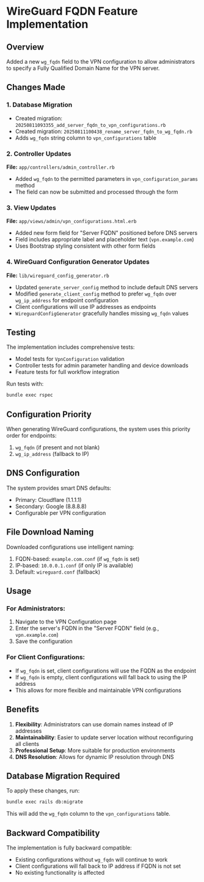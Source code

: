 # WireGuard FQDN Feature Implementation

## Overview
Added a new `wg_fqdn` field to the VPN configuration to allow administrators to specify a Fully Qualified Domain Name for the VPN server.

## Changes Made

### 1. Database Migration
- Created migration: `20250811093355_add_server_fqdn_to_vpn_configurations.rb`
- Created migration: `20250811100438_rename_server_fqdn_to_wg_fqdn.rb`
- Adds `wg_fqdn` string column to `vpn_configurations` table

### 2. Controller Updates
**File:** `app/controllers/admin_controller.rb`
- Added `wg_fqdn` to the permitted parameters in `vpn_configuration_params` method
- The field can now be submitted and processed through the form

### 3. View Updates
**File:** `app/views/admin/vpn_configurations.html.erb`
- Added new form field for "Server FQDN" positioned before DNS servers
- Field includes appropriate label and placeholder text (`vpn.example.com`)
- Uses Bootstrap styling consistent with other form fields

### 4. WireGuard Configuration Generator Updates
**File:** `lib/wireguard_config_generator.rb`
- Updated `generate_server_config` method to include default DNS servers
- Modified `generate_client_config` method to prefer `wg_fqdn` over `wg_ip_address` for endpoint configuration
- Client configurations will use IP addresses as endpoints
- `WireguardConfigGenerator` gracefully handles missing `wg_fqdn` values

## Testing

The implementation includes comprehensive tests:
- Model tests for `VpnConfiguration` validation
- Controller tests for admin parameter handling and device downloads
- Feature tests for full workflow integration

Run tests with:
```bash
bundle exec rspec
```

## Configuration Priority

When generating WireGuard configurations, the system uses this priority order for endpoints:
1. `wg_fqdn` (if present and not blank)
2. `wg_ip_address` (fallback to IP)

## DNS Configuration

The system provides smart DNS defaults:
- Primary: Cloudflare (1.1.1.1)
- Secondary: Google (8.8.8.8)
- Configurable per VPN configuration

## File Download Naming

Downloaded configurations use intelligent naming:
1. FQDN-based: `example.com.conf` (if `wg_fqdn` is set)
2. IP-based: `10.0.0.1.conf` (if only IP is available)
3. Default: `wireguard.conf` (fallback)

## Usage

### For Administrators:
1. Navigate to the VPN Configuration page
2. Enter the server's FQDN in the "Server FQDN" field (e.g., `vpn.example.com`)
3. Save the configuration

### For Client Configurations:
- If `wg_fqdn` is set, client configurations will use the FQDN as the endpoint
- If `wg_fqdn` is empty, client configurations will fall back to using the IP address
- This allows for more flexible and maintainable VPN configurations

## Benefits

1. **Flexibility**: Administrators can use domain names instead of IP addresses
2. **Maintainability**: Easier to update server location without reconfiguring all clients
3. **Professional Setup**: More suitable for production environments
4. **DNS Resolution**: Allows for dynamic IP resolution through DNS

## Database Migration Required

To apply these changes, run:
```bash
bundle exec rails db:migrate
```

This will add the `wg_fqdn` column to the `vpn_configurations` table.

## Backward Compatibility

The implementation is fully backward compatible:
- Existing configurations without `wg_fqdn` will continue to work
- Client configurations will fall back to IP address if FQDN is not set
- No existing functionality is affected
